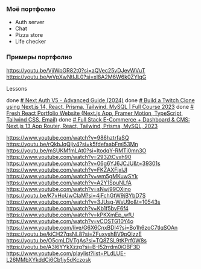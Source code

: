 
### Моё портфолио

- Auth server
- Chat
- Pizza store
- Life checker

### Примеры портфолио

https://youtu.be/VjiWpGR82t0?si=aQVec25vDJevWVuT
https://youtu.be/wVpXwNtIJL0?si=xl8A2M6W6k0ZYIqG


Lessons

done [# Next Auth V5 - Advanced Guide (2024)](https://www.youtube.com/watch?v=1MTyCvS05V4&t=19375s)
done [# Build a Twitch Clone using Next.js 14, React, Prisma, Tailwind, MySQL | Full Course 2023](https://www.youtube.com/watch?v=a02JAryRPVU)
done [# Fresh React Portfolio Website (Next.js App, Framer Motion, TypeScript, Tailwind CSS, Email)](https://www.youtube.com/watch?v=sUKptmUVIBM)
done [# Full Stack E-Commerce + Dashboard & CMS: Next.js 13 App Router, React, Tailwind, Prisma, MySQL, 2023](https://youtu.be/5miHyP6lExg?si=1y_xB7S2c6l7V5bs)

https://www.youtube.com/watch?v=986hztrfaSQ
https://youtu.be/rQkbJqQjiy4?si=k5fdefaabFml53Mn
https://youtu.be/mSUKMfmLAt0?si=ltodqY-RMTi0mn3O
https://www.youtube.com/watch?v=293ZtCvxh90
https://www.youtube.com/watch?v=06g6YJ6JCJU&t=39301s
https://www.youtube.com/watch?v=FKZAXFjxlJI
https://www.youtube.com/watch?v=wm5gMKuwSYk
https://www.youtube.com/watch?v=A2Y1SpuNLfA
https://www.youtube.com/watch?v=sNwj99OXino
https://youtu.be/K7vHoUwClaM?si=4jFchGtW9jBYbD7S
https://www.youtube.com/watch?v=3JUsg-WsU9o&t=10543s
https://www.youtube.com/watch?v=Kb1f5bvF6f4
https://www.youtube.com/watch?v=kPKXmEp_wfU
https://www.youtube.com/watch?v=vCOSTG10Y4o
https://www.youtube.com/live/G6X6CnxBDI4?si=Bo1h6zoC7tlqSOAn
https://youtu.be/kiCH27qsNL8?si=ZFuxyshBV9pQIzzE
https://youtu.be/O5cmLDVTgAs?si=TQ8ZSL9tKPrf0W8s
https://youtu.be/A3l6YYkXzzg?si=B-I52rrdm0iOBF3D
https://www.youtube.com/playlist?list=PLdLUE-L26MMbXYkddCi6Cb1jy5dKczosk